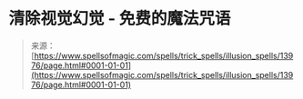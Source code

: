 <!--yml

category: 未分类

date: 2024-06-12 18:52:42

-->

# 清除视觉幻觉 - 免费的魔法咒语

> 来源：[https://www.spellsofmagic.com/spells/trick_spells/illusion_spells/13976/page.html#0001-01-01](https://www.spellsofmagic.com/spells/trick_spells/illusion_spells/13976/page.html#0001-01-01)

